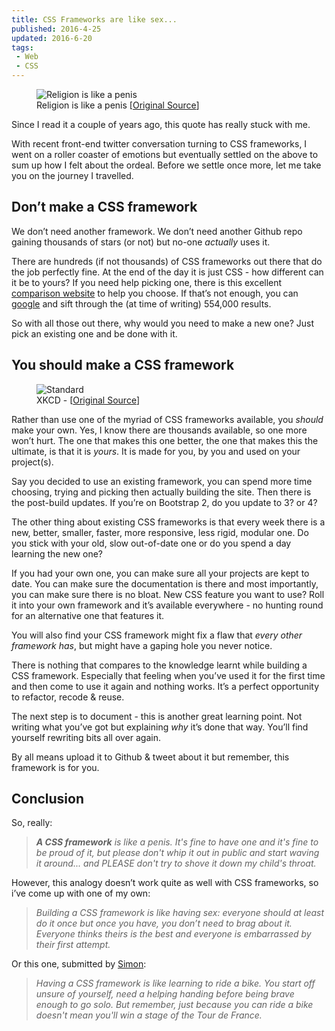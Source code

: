 ```yaml
---
title: CSS Frameworks are like sex...
published: 2016-4-25
updated: 2016-6-20
tags:
 - Web
 - CSS
---
```


<figure class="block-img"><img src="/assets/content/css-frameworks/religion_is_like_a_penis.jpg" alt="Religion is like a penis"><figcaption>Religion is like a penis [<a href="http://dearblankpleaseblank.com/permalink.php?viewid=20720">Original Source</a>]</figcaption></figure>

<p>Since I read it a couple of years ago, this quote has really stuck with me.</p>









<p>With recent front-end twitter conversation turning to CSS frameworks, I went on a roller coaster of emotions but eventually settled on the above to sum up how I felt about the ordeal. Before we settle once more, let me take you on the journey I travelled.</p>









<h2>Don’t make a CSS framework</h2>









<p>We don’t need another framework. We don’t need another Github repo gaining thousands of stars (or not) but no-one <em>actually</em> uses it.</p>









<p>There are hundreds (if not thousands) of CSS frameworks out there that do the job perfectly fine. At the end of the day it is just CSS - how different can it be to yours? If you need help picking one, there is this excellent <a href="http://usablica.github.io/front-end-frameworks/compare.html">comparison website</a> to help you choose. If that’s not enough, you can <a href="https://www.google.co.uk/search?q=responsive%20css%20framework">google</a>&nbsp;and sift through the (at time of writing) 554,000 results.</p>









<p>So with all those out there, why would you need to make a new one? Just pick an existing one and be done with it.</p>









<h2>You should make a CSS framework</h2>









<figure class="block-img"><img src="/assets/content/css-frameworks/34058495-1556-4471-BF16-88563AD46073.png" alt="Standard"><figcaption>XKCD - [<a href="https://xkcd.com/927/">Original Source</a>]</figcaption></figure>









<p>Rather than use one of the myriad of CSS frameworks available, you <em>should</em> make your own. Yes, I know there are thousands available, so one more won’t hurt. The one that makes this one better, the one that makes this the ultimate, is that it is <em>yours</em>. It is made for you, by you and used on your project(s).</p>









<p>Say you decided to use an existing framework, you can spend more time choosing, trying and picking then actually building the site. Then there is the post-build updates. If you’re on Bootstrap 2, do you update to 3? or 4?</p>









<p>The other thing about existing CSS frameworks is that every week there is a new, better, smaller, faster, more responsive, less rigid, modular one. Do you stick with your old, slow out-of-date one or do you spend a day learning the new one?</p>









<p>If you had your own one, you can make sure all your projects are kept to date. You can make sure the documentation is there and most importantly, you can make sure there is no bloat. New CSS feature you want to use? Roll it into your own framework and it’s available everywhere - no hunting round for an alternative one that features it.</p>









<p>You will also find your CSS framework might fix a flaw that&nbsp;<em>every other framework has</em>, but might have a gaping hole you never notice.</p>









<p>There is nothing that compares to the knowledge learnt while building a CSS framework. Especially that feeling when you’ve used it for the first time and then come to use it again and nothing works. It’s a perfect opportunity to refactor, recode & reuse.</p>









<p>The next step is to document - this is another great learning point. Not writing what you’ve got but explaining <em>why</em>&nbsp;it’s done that way. You’ll find yourself rewriting bits all over again.</p>









<p>By all means upload it to Github & tweet about it but remember, this framework is for you.</p>









<h2>Conclusion</h2>









<p>So, really:</p>









<blockquote><em><strong>A CSS framework</strong> is like a penis. It's fine to have one and it's fine to be proud of it, but please don't whip it out in public and start waving it around... and PLEASE don't try to shove it down my child's throat.</em></blockquote>









<p>However, this analogy doesn’t work quite as well with CSS frameworks, so i’ve come up with one&nbsp;of my own:</p>









<blockquote><em>Building a CSS framework is like having sex: everyone should at least do it once but once you have, you don’t need to brag about it. Everyone thinks theirs is the best and everyone is embarrassed by their first attempt.</em></blockquote>









<p>Or this one, submitted by <a href="https://twitter.com/emerysj">Simon</a>:</p>









<blockquote><em>
Having a CSS framework is like learning to ride a bike. You start off unsure of yourself, need a helping handing before being brave enough to go solo. But remember, just because you can ride a bike doesn't mean you'll win a stage of the Tour de France.</em></blockquote>